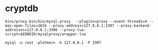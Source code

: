# cryptdb

```shell script
bins/proxy-bin/bin/mysql-proxy  --plugins=proxy --event-threads=4 --max-open-files=1024 --proxy-address=127.0.0.1:3307 --proxy-backend-addresses=127.0.0.1:3306 --proxy-lua-script=$EDBDIR/mysqlproxy/wrapper.lua
```

```shell script
mysql -u root -pletmein -h 127.0.0.1 -P 3307
```
